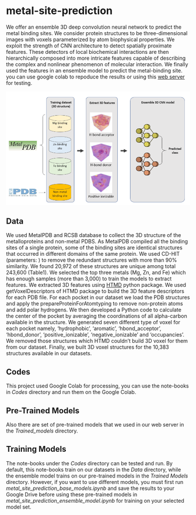 # metal-site-prediction

We offer an ensemble 3D deep convolution neural network to predict the metal binding sites. We consider protein structures to be three-dimensional images with voxels parameterized by atom biophysical properties. We exploit the strength of CNN architecture to detect spatially proximate features. These detectors of local biochemical interactions are then hierarchically composed into more intricate features capable of describing the complex and nonlinear phenomenon of molecular interaction. We finally used the features in an ensemble model to predict the metal-binding site. you can use google colab to repoduce the results or using this [web server](https://mohamad-lab.ai/metal-prediction/ "Metal Site Prediction") for testing. 

![metal-site-prediction-data-pipeline](https://github.com/ClinicalAI/metal-site-hunter/blob/main/metal_prediction_pipeline.png)
## Data
We used MetalPDB and RCSB database to collect the 3D structure of the metalloproteins and non-metal PDBS. As MetalPDB compiled all the binding sites of a single protein, some of the binding sites are identical structures that occurred in different domains of the same protein. We used CD-HIT (parameters: ) to remove the redundant structures with more than 90% similarity. We found 20,972 of these structures are unique among total 243,600 (Table1).  We selected the top three metals (Mg, Zn, and Fe) which has enough samples (more than 3,000) to train the models to extract features.
We extracted 3D features using [HTMD](https://software.acellera.com/docs/latest/htmd/index.html) python package.  We used getVoxelDescriptors of HTMD package to build the 3D feature descriptors for each PDB file. For each pocket in our dataset we load the PDB structures and apply the prepareProteinForAtomtyping to remove non-protein atoms and add polar hydrogens. We then developed a Python code to calculate the center of the pocket by averaging the coordinations of all alpha-carbon available in the structure. We generated seven different type of voxel for each pocket namely, ‘hydrophobic’, ‘aromatic’, ‘hbond_acceptor’, ‘hbond_donor’, ‘positive_ionizable’, ‘negative_ionizable’ and ‘occupancies’. We removed those structures which HTMD couldn’t build 3D voxel for them from our dataset. Finally, we built 3D voxel structures for the 10,383 structures available in our datasets.

## Codes
This project used Google Colab for processing, you can use the note-books in _Codes_ directory and run them on the Google Colab.
## Pre-Trained Models
Also there are set of pre-trained models that we used in our web server in the _Trained_models_ directory.
## Training Models
The note-books under the _Codes_ directory can be tested and run. By default, this note-books train on our datasets in the _Data_ directory, while the ensemble model trains on our pre-trained models in the _Trained Models_ directory. However, if you want to use different models, you must first run _metal_site_prediction_base_models.ipynb_ and save the results to your Google Drive before using these pre-trained models in _metal_site_prediction_ensemble_model.ipynb_ for training on your selected model set.
